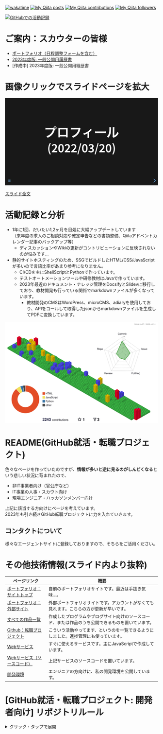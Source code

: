 [![wakatime](https://wakatime.com/badge/user/c2d996c1-f59e-4930-a8aa-735d66822ec3.svg)](https://wakatime.com/@c2d996c1-f59e-4930-a8aa-735d66822ec3)
[![My Qiita posts](https://qiita-badge.apiapi.app/s/nomurasan/posts.svg)](http://qiita.com/nomurasan)
[![My Qiita contributions](https://qiita-badge.apiapi.app/s/nomurasan/contributions.svg)](http://qiita.com/nomurasan)
[![My Qiita followers](https://qiita-badge.apiapi.app/s/nomurasan/followers.svg)](http://qiita.com/nomurasan)

<a href="https://github-readme-stats.vercel.app/api?username=shimajima-eiji&count_private=true&show_icons=true">
  <img alt="GitHubでの活動記録" src="https://github-readme-stats.vercel.app/api?username=shimajima-eiji&count_private=true&show_icons=true" />
</a>

# ご案内：スカウターの皆様
- [ポートフォリオ（日程調整フォームを含む）](https://naka-sho.netlify.app/#/)
- [2023年度版: 一般公開用履歴書](https://proff.io/p/nomuraya)
- [作成中] 2023年度版: 一般公開用経歴書

# 画像クリックでスライドページを拡大
[![](https://raw.githubusercontent.com/shimajima-eiji/__Backup_Images/main/Github/shimajima-eiji.github.io/nomark/webp/profile/profile_blog_720.webp)](https://shimajima-eiji.github.io)

[スライド全文](https://github.com/shimajima-eiji/shimajima-eiji.github.io)

# 活動記録と分析
- 1年に1回、だいたい1,2ヶ月を目処に大幅アップデートしています<br>（来年度の求人のご相談対応や確定申告などの書類整備、Qiitaアドベントカレンダー記事のバックアップ等）
  - ディスカッションやWikiの更新がコントリビューションに反映されないのが悩みです…
- 静的サイトホスティングのため、SSGでビルドしたHTML/CSS/JavaScriptが多いので言語比率があまり参考になりません。
  - CI/CDを主にShellScriptとPythonで作っています。
  - テストオートメーションツールや研修教材はJavaで作っています。
  - 2023年最近のドキュメント・ナレッジ管理をDocsifyとSlidevに移行しており、教材開発も行っている関係でmarkdownファイルが多くなっています。
    - 教材開発のCMSはWordPress、microCMS、adiaryを使用しており、APIをコールして取得したjsonからmarkdownファイルを生成してPDFに変換しています。

![](https://raw.githubusercontent.com/shimajima-eiji/__Github-Operation/main/profile-3d-contrib/profile-gitblock.svg)

# README(GitHub就活・転職プロジェクト)
色々なページを作っていたのですが、**情報が多いと逆に見るのがしんどくなる**という悲しい状況に苛まれたので、

- 非IT事業者向け（官公庁など）
- IT事業の人事・スカウト向け
- 現場エンジニア・ハッカソンメンバー向け

上記に該当する方向けにページを考えています。<br />
2023年も引き続きGitHub転職プロジェクトに力を入れていきます。

## コンタクトについて
様々なエージェントサイトに登録しておりますので、そちらをご活用ください。

# その他技術情報(スライド内より抜粋)
| ページリンク | 概要 |
| ----------- | ---- |
| [ポートフォリオ：サイトトップ](https://shimajima-eiji.github.io/) | 自前のポートフォリオサイトです。最近は手抜き気味…。 |
| [ポートフォリオ：外部サイト](https://www.wantedly.com/id/nomuraya) | 外部ポートフォリオサイトです。アカウントがなくても見れます。こちらの方が更新が早いです。 |
| [すべての作品一覧](https://github.com/shimajima-eiji?tab=repositories) | 作成したプログラムやブログサイト向けのソースコード、または作品のうち公開できるものを置いています。 |
| [Github：転職プロジェクト](https://github.com/shimajima-eiji?tab=projects&type=beta) | こういう活動やってます、というのを一覧できるようにしました。進捗管理にも使っています。 |
| [Webサービス](https://shimajima-eiji.github.io/Hosting) | すぐに使えるサービスです。主にJavaScriptで作成しています。 |
| [Webサービス（ソースコード）](https://github.com/shimajima-eiji/Hosting) | 上記サービスのソースコードを置いています。 |
| [開発環境](https://github.com/shimajima-eiji/Settings_Environment) | エンジニアの方向けに、私の開発環境を公開しています。 |

# [GitHub就活・転職プロジェクト: 開発者向け] リポジトリルール
<details>
<summary>クリック・タップで展開</summary>

> 最終更新: 2023/08/24: GitHubリポジトリルールをver2023.08.24に刷新

古いルールで運用しているリポジトリもありますので、全てがこの通りではありません。

## プレフィックス運用ルールの注意点
リポジトリが多くなると管理が大変なので、原則としてリポジトリはプレフィックスで管理して運用する方法を提案します。
<br>ただし、プレフィックス運用をすると複数のGitHub Pagesをリポジトリ運用する際に、パス内にプレフィックスが含まれてしまうため、必要な場合はプレフィックスルールをオリジナルにしてください。

## オープンリポジトリ
原則として「タグ名_リポジトリ名」のように、接続の意味を持つスペース的用法はハイフンを使用しています。

- 例：GitHub Pages = Dev_GitHub-Pages

名前順検索で使用する事を想定するため、私だけが使用する事を想定したものについてはリポジトリ名を「__」から始めています。
<br>たとえば、過去にGASリポジトリは検索順の都合から「--」で始めていましたが、GASリポジトリ数が増えてきたので「__」に差し替えています。

タグ名一覧
※本アカウントにおいて、タグ名が存在しないリポジトリは「本リポジトリ」と「GitHub Pagesルートリポジトリ」以外は暗黙的にOldと同列の扱いです。
<br>実際に運用する場合はご自身のルールを設定・周知するか事前にリポジトリを対応しておくとよいでしょう。

| タグ名 | 概要 |
| ----- | --- |
| Hosting_ | GitHub Pagesをはじめホスティング用ファイル群 |
| Old_ | 分類に困った古いリポジトリ群。いずれ何とかしたいと思っていますが、方針を決めるのに時間がかかります… |
| Recruit_ | 採用人事・エージェントスカウト向け情報 |

## プライベートリポジトリ
原則としてツール毎に最適化したプレフィクスと運用状態を可視化できるようにしています。
<br>過去に運用状態をブランチ管理していたところ、無料プランではブランチのプロテクトルールが適用されず直接pushできてしまう問題が発生したため、開発と運用のリポジトリを分けて運用する事で解消しています。
<br>これにより、リポジトリをforkして共同開発を行いたい場合に、セキュアな情報を階層的に分けての管理を実現できます。
<br>別リポジトリの運用である以上、手間が掛かる事は避けられませんがリスクマネジメントの観点で見ると悪くないんじゃないかと思っています。

</details>

